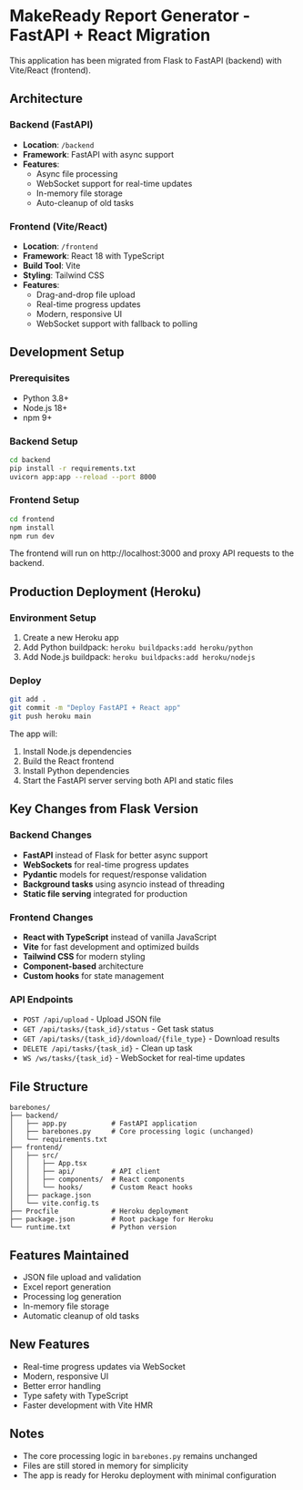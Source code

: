 # MakeReady Report Generator - FastAPI + React Migration

This application has been migrated from Flask to FastAPI (backend) with Vite/React (frontend).

## Architecture

### Backend (FastAPI)
- **Location**: `/backend`
- **Framework**: FastAPI with async support
- **Features**:
  - Async file processing
  - WebSocket support for real-time updates
  - In-memory file storage
  - Auto-cleanup of old tasks

### Frontend (Vite/React)
- **Location**: `/frontend`
- **Framework**: React 18 with TypeScript
- **Build Tool**: Vite
- **Styling**: Tailwind CSS
- **Features**:
  - Drag-and-drop file upload
  - Real-time progress updates
  - Modern, responsive UI
  - WebSocket support with fallback to polling

## Development Setup

### Prerequisites
- Python 3.8+
- Node.js 18+
- npm 9+

### Backend Setup
```bash
cd backend
pip install -r requirements.txt
uvicorn app:app --reload --port 8000
```

### Frontend Setup
```bash
cd frontend
npm install
npm run dev
```

The frontend will run on http://localhost:3000 and proxy API requests to the backend.

## Production Deployment (Heroku)

### Environment Setup
1. Create a new Heroku app
2. Add Python buildpack: `heroku buildpacks:add heroku/python`
3. Add Node.js buildpack: `heroku buildpacks:add heroku/nodejs`

### Deploy
```bash
git add .
git commit -m "Deploy FastAPI + React app"
git push heroku main
```

The app will:
1. Install Node.js dependencies
2. Build the React frontend
3. Install Python dependencies
4. Start the FastAPI server serving both API and static files

## Key Changes from Flask Version

### Backend Changes
- **FastAPI** instead of Flask for better async support
- **WebSockets** for real-time progress updates
- **Pydantic** models for request/response validation
- **Background tasks** using asyncio instead of threading
- **Static file serving** integrated for production

### Frontend Changes
- **React with TypeScript** instead of vanilla JavaScript
- **Vite** for fast development and optimized builds
- **Tailwind CSS** for modern styling
- **Component-based** architecture
- **Custom hooks** for state management

### API Endpoints
- `POST /api/upload` - Upload JSON file
- `GET /api/tasks/{task_id}/status` - Get task status
- `GET /api/tasks/{task_id}/download/{file_type}` - Download results
- `DELETE /api/tasks/{task_id}` - Clean up task
- `WS /ws/tasks/{task_id}` - WebSocket for real-time updates

## File Structure
```
barebones/
├── backend/
│   ├── app.py           # FastAPI application
│   ├── barebones.py     # Core processing logic (unchanged)
│   └── requirements.txt
├── frontend/
│   ├── src/
│   │   ├── App.tsx
│   │   ├── api/         # API client
│   │   ├── components/  # React components
│   │   └── hooks/       # Custom React hooks
│   ├── package.json
│   └── vite.config.ts
├── Procfile             # Heroku deployment
├── package.json         # Root package for Heroku
└── runtime.txt          # Python version
```

## Features Maintained
- JSON file upload and validation
- Excel report generation
- Processing log generation
- In-memory file storage
- Automatic cleanup of old tasks

## New Features
- Real-time progress updates via WebSocket
- Modern, responsive UI
- Better error handling
- Type safety with TypeScript
- Faster development with Vite HMR

## Notes
- The core processing logic in `barebones.py` remains unchanged
- Files are still stored in memory for simplicity
- The app is ready for Heroku deployment with minimal configuration
